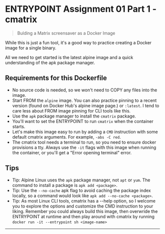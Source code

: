 # ENTRYPOINT Assignment 01 Part 1 - cmatrix

> Bulding a Matrix screensaver as a Docker Image

While this is just a fun tool, it's a good way to practice creating a Docker image for a single binary.

All we need to get started is the latest alpine image and a quick understanding of the apk package manager.

## Requirements for this Dockerfile

- No source code is needed, so we won't need to COPY any files into the image.
- Start FROM the `alpine` image. You can also practice pinning to a recent version (found on Docker Hub's alpine image page.) or `:latest`. I tend to care less about FROM image pinning for CLI tools like this.
- Use the `apk` package manager to install the `cmatrix` package.
- You'll want to set the ENTRYPOINT to run `cmatrix` when the container starts.
- Let's make this image easy to run by adding a `CMD` instruction with some default cmatrix arguments. For example, `-abs -C red`.
- The cmatrix tool needs a terminal to run, so you need to ensure docker provisions a tty. Always use the `-it` flags with this image when running the container, or you'll get a "Error opening terminal" error.

## Tips

- Tip: Alpine Linux uses the `apk` package manager, not `apt` or `yum`. The command to install a package is `apk add <package>`.
- Tip: Use the `--no-cache` apk flag to avoid caching the package index locally, so a command would look like `apk add --no-cache <package>`.
- Tip: As most Linux CLI tools, cmatrix has a --help option, so I welcome you to explore the options and customize the CMD instruction to your liking. Remember you could always build this image, then overwride the ENTRYPOINT at runtime and then play around with cmatrix by running `docker run -it --entrypoint sh <image-name>`

---
